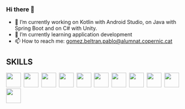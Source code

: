 ### Hi there 👋

- 🔭 I’m currently working on Kotlin with Android Studio, on Java with Spring Boot and on C# with Unity.
- 🌱 I’m currently learning application development
- 📫 How to reach me: gomez.beltran.pablo@alumnat.copernic.cat

## SKILLS

<img src="https://logowik.com/content/uploads/images/kotlin.jpg" title="" alt="" whidth="" height="40" />&nbsp; <img src="https://www.arcanstudios.com/wp-content/uploads/2017/10/android-studio-logo.png" title="" alt="" whidth="" height="40" />&nbsp; <img src="https://ih1.redbubble.net/image.489553250.2202/poster,504x498,f8f8f8-pad,600x600,f8f8f8.u1.jpg" title="" alt="" whidth="" height="40" />&nbsp; 
<img src="https://www.inovex.de/wp-content/uploads/2021/04/training-spring-boot.png" title="" alt="" whidth="" height="40" />&nbsp; <img src="https://www.brcline.com/wp-content/uploads/2016/01/bootstrap-logo.png" title="" alt="" whidth="" height="40" />&nbsp; <img src="[https://logowik.com/content/uploads/images/kotlin.jpg](https://qloudea.com/blog/wp-content/uploads/2022/11/mysql-logo.jpg)" title="" alt="" whidth="" height="40" />&nbsp; 
<img src="https://pbs.twimg.com/media/ESRGEowWAAAjcWD.png" title="" alt="" whidth="" height="40" />&nbsp; <img src="https://logowik.com/content/uploads/images/kotlin.jpg" title="" alt="" whidth="" height="40" />&nbsp; <img src="https://logowik.com/content/uploads/images/kotlin.jpg" title="" alt="" whidth="" height="40" />&nbsp; <img src="https://logowik.com/content/uploads/images/kotlin.jpg" title="" alt="" whidth="" height="40" />&nbsp; <img src="https://logowik.com/content/uploads/images/kotlin.jpg" title="" alt="" whidth="" height="40" />&nbsp;



